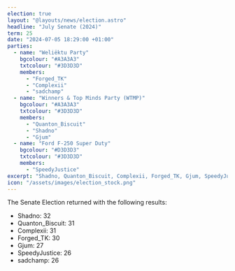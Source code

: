 ```yaml
---
election: true
layout: "@layouts/news/election.astro"
headline: "July Senate (2024)"
term: 25
date: "2024-07-05 18:29:00 +01:00"
parties:
  - name: "Weliëktu Party"
    bgcolour: "#A3A3A3"
    txtcolour: "#3D3D3D"
    members:
      - "Forged_TK"
      - "Complexii"
      - "sadchamp"
  - name: "Winners & Top Minds Party (WTMP)"
    bgcolour: "#A3A3A3"
    txtcolour: "#3D3D3D"
    members:
      - "Quanton_Biscuit"
      - "Shadno"
      - "Gjum"
  - name: "Ford F-250 Super Duty"
    bgcolour: "#D3D3D3"
    txtcolour: "#3D3D3D"
    members:
      - "SpeedyJustice"
excerpt: "Shadno, Quanton_Biscuit, Complexii, Forged_TK, Gjum, SpeedyJustice, and sadchamp were elected to the senate."
icon: "/assets/images/election_stock.png"
---
```

The Senate Election returned with the following results:

- Shadno: 32
- Quanton_Biscuit: 31
- Complexii: 31
- Forged_TK: 30
- Gjum: 27
- SpeedyJustice: 26
- sadchamp: 26
